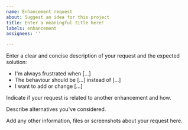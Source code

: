 ```yaml
---
name: Enhancement request
about: Suggest an idea for this project
title: Enter a meaningful title here!
labels: enhancement
assignees: ''

---
```


Enter a clear and concise description of your request and the expected solution:
- I'm always frustrated when [...]
- The behaviour should be [...] instead of [...]
- I want to add or change [...]

Indicate if your request is related to another enhancement and how.

Describe alternatives you've considered.

Add any other information, files or screenshots about your request here.
